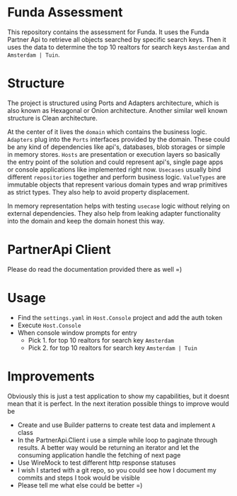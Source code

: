 # Funda Assessment

This repository contains the assessment for Funda. It uses the Funda
Partner Api to retrieve all objects searched by specific search keys.
Then it uses the data to determine the top 10 realtors for search keys 
`Amsterdam` and `Amsterdam | Tuin`.

# Structure

The project is structured using Ports and Adapters architecture, which
is also known as Hexagonal or Onion architecture. Another similar well
known structure is Clean architecture.

At the center of it lives the `domain` which contains the business logic.
`Adapters` plug into the `Ports` interfaces provided by the domain. These 
could be any kind of dependencies like api's, databases, blob storages or
simple in memory stores. `Hosts` are presentation or execution layers so basically 
the entry point of the solution and could represent api's, single page apps 
or console applications like implemented right now.
`Usecases` usually bind different `repositories` together and perform business
logic.
`ValueTypes` are immutable objects that represent various domain types and wrap 
primitives as strict types. They also help to avoid property displacement.

In memory representation helps with testing `usecase` logic without relying on
external dependencies. They also help from leaking adapter functionality into the
domain and keep the domain honest this way.

# PartnerApi Client

Please do read the documentation provided there as well =)

# Usage

- Find the `settings.yaml` in `Host.Console` project and add the auth token
- Execute `Host.Console` 
- When console window prompts for entry
  - Pick 1. for top 10 realtors for search key `Amsterdam`
  - Pick 2. for top 10 realtors for search key `Amsterdam | Tuin`

# Improvements

Obviously this is just a test application to show my capabilities, but
it doesnt mean that it is perfect. In the next iteration possible things
to improve would be

- Create and use Builder patterns to create test data and implement `A` class
- In the PartnerApi.Client i use a simple while loop to paginate through results.
  A better way would be returning an iterator and let the consuming application handle
  the fetching of next page
- Use WireMock to test different http response statuses
- I wish I started with a git repo, so you could see how I document my commits and steps 
  I took would be visible
- Please tell me what else could be better =)



